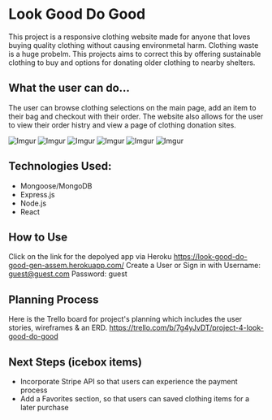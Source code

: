 # Look Good Do Good

This project is a responsive clothing website made for anyone that loves buying quality clothing without causing environmetal harm. Clothing waste is a huge probelm. This projects aims to correct this by offering sustainable clothing to buy and options for donating older clothing to nearby shelters.

## What the user can do...
The user can browse clothing selections on the main page, add an item to their bag and checkout with their order. The website also allows for the user to view their order histry and view a page of clothing donation sites. 

![Imgur](https://i.imgur.com/7Kqs1pu.png)
![Imgur](https://i.imgur.com/Ok4rBA6.png)
![Imgur](https://i.imgur.com/zOtPGUl.png)
![Imgur](https://i.imgur.com/yB3WXOP.png)
![Imgur](https://i.imgur.com/DPUCBLV.png)
![Imgur](https://i.imgur.com/q2tEIWT.png)

## Technologies Used:

* Mongoose/MongoDB
* Express.js
* Node.js
* React

## How to Use
Click on the link for the depolyed app via Heroku https://look-good-do-good-gen-assem.herokuapp.com/
Create a User or Sign in with Username: guest@guest.com  Password: guest

## Planning Process
Here is the Trello board for project's planning which includes the user stories, wireframes & an ERD.
https://trello.com/b/7g4yJvDT/project-4-look-good-do-good

## Next Steps (icebox items)
* Incorporate Stripe API so that users can experience the payment process
* Add a Favorites section, so that users can saved clothing items for a later purchase


